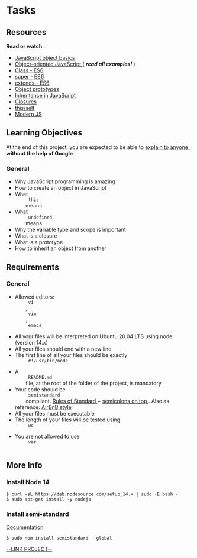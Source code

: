 # Tasks

<html>
<div class="panel panel-default" id="project-description">
 <div class="panel-body">
  <h2>
   Resources
  </h2>
  <p>
   <strong>
    Read or watch
   </strong>
   :
  </p>
  <ul>
   <li>
    <a href="https://developer.mozilla.org/en-US/docs/Learn/JavaScript/Objects/Basics" target="_blank" title="JavaScript object basics">
     JavaScript object basics
    </a>
   </li>
   <li>
    <a href="https://developer.mozilla.org/en-US/docs/Learn/JavaScript/Objects/Classes_in_JavaScript" target="_blank" title="Object-oriented JavaScript">
     Object-oriented JavaScript
    </a>
    (
    <em>
     <strong>
      read all examples!
     </strong>
    </em>
    )
   </li>
   <li>
    <a href="https://developer.mozilla.org/en-US/docs/Web/JavaScript/Reference/Classes" target="_blank" title="Class - ES6">
     Class - ES6
    </a>
   </li>
   <li>
    <a href="https://developer.mozilla.org/en-US/docs/Web/JavaScript/Reference/Operators/super" target="_blank" title="super - ES6">
     super - ES6
    </a>
   </li>
   <li>
    <a href="https://developer.mozilla.org/en-US/docs/Web/JavaScript/Reference/Classes/extends" target="_blank" title="extends - ES6">
     extends - ES6
    </a>
   </li>
   <li>
    <a href="https://developer.mozilla.org/en-US/docs/Learn/JavaScript/Objects/Object_prototypes" target="_blank" title="Object prototypes">
     Object prototypes
    </a>
   </li>
   <li>
    <a href="https://developer.mozilla.org/en-US/docs/Learn/JavaScript/Objects/Classes_in_JavaScript" target="_blank" title="Inheritance in JavaScript">
     Inheritance in JavaScript
    </a>
   </li>
   <li>
    <a href="https://developer.mozilla.org/en-US/docs/Web/JavaScript/Closures" target="_blank" title="Closures">
     Closures
    </a>
   </li>
   <li>
    <a href="https://alistapart.com/article/getoutbindingsituations/" target="_blank" title="this/self">
     this/self
    </a>
   </li>
   <li>
    <a href="https://github.com/mbeaudru/modern-js-cheatsheet" target="_blank" title="Modern JS">
     Modern JS
    </a>
   </li>
  </ul>
  <h2>
   Learning Objectives
  </h2>
  <p>
   At the end of this project, you are expected to be able to
   <a href="https://fs.blog/feynman-learning-technique/" target="_blank" title="explain to anyone">
    explain to anyone
   </a>
   ,
   <strong>
    without the help of Google
   </strong>
   :
  </p>
  <h3>
   General
  </h3>
  <ul>
   <li>
    Why JavaScript programming is amazing
   </li>
   <li>
    How to create an object in JavaScript
   </li>
   <li>
    What
    <code>
     this
    </code>
    means
   </li>
   <li>
    What
    <code>
     undefined
    </code>
    means
   </li>
   <li>
    Why the variable type and scope is important
   </li>
   <li>
    What is a closure
   </li>
   <li>
    What is a prototype
   </li>
   <li>
    How to inherit an object from another
   </li>
  </ul>
  <h2>
   Requirements
  </h2>
  <h3>
   General
  </h3>
  <ul>
   <li>
    Allowed editors:
    <code>
     vi
    </code>
    ,
    <code>
     vim
    </code>
    ,
    <code>
     emacs
    </code>
   </li>
   <li>
    All your files will be interpreted on Ubuntu 20.04 LTS using node (version 14.x)
   </li>
   <li>
    All your files should end with a new line
   </li>
   <li>
    The first line of all your files should be exactly
    <code>
     #!/usr/bin/node
    </code>
   </li>
   <li>
    A
    <code>
     README.md
    </code>
    file, at the root of the folder of the project, is mandatory
   </li>
   <li>
    Your code should be
    <code>
     semistandard
    </code>
    compliant.
    <a href="https://standardjs.com/rules.html" target="_blank" title="Rules of Standard">
     Rules of Standard
    </a>
    +
    <a href="https://github.com/standard/semistandard" target="_blank" title="semicolons on top">
     semicolons on top
    </a>
    . Also as reference:
    <a href="https://github.com/airbnb/javascript" target="_blank" title="AirBnB style">
     AirBnB style
    </a>
   </li>
   <li>
    All your files must be executable
   </li>
   <li>
    The length of your files will be tested using
    <code>
     wc
    </code>
   </li>
   <li>
    You are not allowed to use
    <code>
     var
    </code>
   </li>
  </ul>
  <h2>
   More Info
  </h2>
  <h3>
   Install Node 14
  </h3>
  <pre><code>$ curl -sL https://deb.nodesource.com/setup_14.x | sudo -E bash -
$ sudo apt-get install -y nodejs
</code></pre>
  <h3>
   Install semi-standard
  </h3>
  <p>
   <a href="https://github.com/standard/semistandard" target="_blank" title="Documentation">
    Documentation
   </a>
  </p>
  <pre><code>$ sudo npm install semistandard --global
</code></pre>
 </div>
</div>

[--LINK PROJECT--](https://intranet.hbtn.io/projects/2133)
</html>